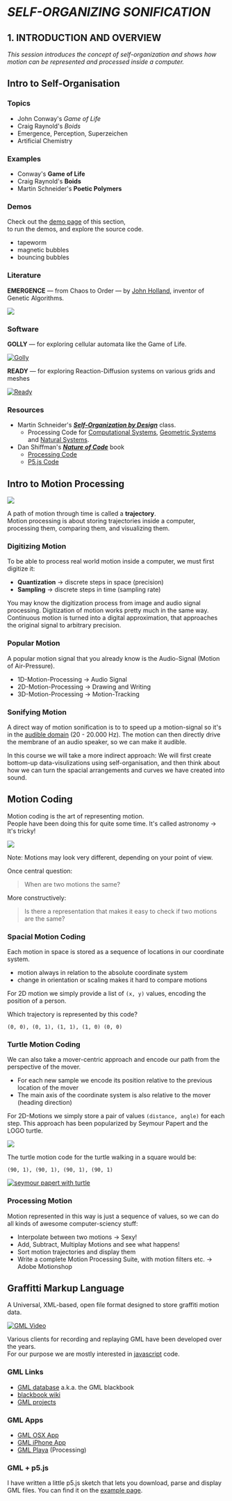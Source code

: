 
# *SELF-ORGANIZING SONIFICATION*
## 1. INTRODUCTION AND OVERVIEW

*This session introduces the concept of self-organization and shows how motion can be represented and processed inside a computer.*

## Intro to Self-Organisation
### Topics

* John Conway's *Game of Life*
* Craig Raynold's *Boids*
* Emergence, Perception, Superzeichen
* Artificial Chemistry

### Examples

* Conway's **Game of Life**
* Craig Raynold's **Boids**
* Martin Schneider's **Poetic Polymers**

### Demos

Check out the [demo page](demos) of this section,  
to run the demos, and explore the source code.

* tapeworm
* magnetic bubbles
* bouncing bubbles

### Literature

**EMERGENCE** — from Chaos to Order — by [John Holland](https://www3.beacon-center.org/blog/2015/08/13/passing-of-prof-john-holland-father-of-genetic-algorithms-and-pioneer-in-complex-systems/), inventor of Genetic Algorithms.

[![](emergence-cover.png)](https://www.amazon.com/dp/0201149435/)


### Software

**GOLLY** — for exploring cellular automata like the Game of Life.

[![Golly](golly-screenshot.png)](https://sourceforge.net/projects/golly/)

**READY** — for exploring Reaction-Diffusion systems on various grids and meshes

[![Ready](ready-screenshot.png)](https://github.com/GollyGang/ready)


### Resources

* Martin Schneider's [***Self-Organization by Design***](https://www.uni-weimar.de/kunst-und-gestaltung/wiki/GMU:Self-Organization_by_Design) class.
  *  Processing Code for [Computational Systems](https://github.com/bitcraftlab/Self-Organization_by_Design_I), [Geometric Systems](https://github.com/bitcraftlab/Self-Organization_by_Design_II) and [Natural Systems](https://github.com/bitcraftlab/Self-Organization_by_Design_III).
* Dan Shiffman's [***Nature of Code***](http://natureofcode.com/) book
  *  [Processing Code](https://github.com/shiffman/The-Nature-of-Code-Examples)
  *  [P5.js Code](https://github.com/shiffman/The-Nature-of-Code-Examples-p5.js)


## Intro to Motion Processing

[![](circumnutation.png)](http://darwin-online.org.uk/graphics/Power_of_movement_Illustrations.html)

A path of motion through time is called a **trajectory**.  
Motion processing is about storing trajectories inside a computer,  processing them, comparing them, and visualizing them.

### Digitizing Motion

To be able to process real world motion inside a computer, we must first digitize it:

* **Quantization** →  discrete steps in space (precision)
* **Sampling** → discrete steps in time (sampling rate)

You may know the digitization process from image and audio signal processing.
Digitization of motion works pretty much in the same way. Continuous motion is turned into a digital approximation, that approaches the original signal to arbitrary precision.

### Popular Motion

A popular motion signal that you already know is the Audio-Signal (Motion of Air-Pressure).

* 1D-Motion-Processing → Audio Signal
* 2D-Motion-Processing → Drawing and Writing
* 3D-Motion-Processing → Motion-Tracking

### Sonifying Motion

A direct way of motion sonification is to to speed up a motion-signal so it's in the [audible domain](https://en.wikipedia.org/wiki/Hearing_range) (20 - 20.000 Hz).
The motion can then directly drive the membrane of an audio speaker, so we can make it audible.

In this course we will take a more indirect approach:
We will first create bottom-up data-visulizations using self-organisation, and then think about how we can turn the spacial arrangements and curves we have created into sound.


## Motion Coding

Motion coding is the art of representing motion.  
People have been doing this for quite some time. It's called astronomy → It's tricky!

[![](astronomy.png)](https://en.wikipedia.org/wiki/Deferent_and_epicycle)

Note: Motions may look very different, depending on your point of view.

Once central question:
> When are two motions the same?

More constructively:  
> Is there a representation that makes it easy to check if two motions are the same?

### Spacial Motion Coding

Each motion in space is stored as a sequence of locations in our coordinate system.

* motion always in relation to the absolute coordinate system
* change in orientation or scaling makes it hard to compare motions

For 2D motion we simply provide a list of `(x, y)` values, encoding the position of a person.

Which trajectory is represented by this code?

`(0, 0), (0, 1), (1, 1), (1, 0) (0, 0)`

### Turtle Motion Coding

We can also take a mover-centric approach and encode our path from the perspective of the mover.

* For each new sample we encode its position relative to the previous location of the mover
* The main axis of the coordinate system is also relative to the mover (heading direction)

For 2D-Motions we simply store a pair of values ``(distance, angle)`` for each step. This approach has been popularized by Seymour Papert and the LOGO turtle.

[![](logo_mit.png)](http://el.media.mit.edu/logo-foundation/index.html)

The turtle motion code for the turtle walking in a square would be:

`(90, 1), (90, 1), (90, 1), (90, 1)`

[![seymour papert with turtle](Papert-x320.jpg)](http://cyberneticzoo.com/cyberneticanimals/1969-the-logo-turtle-seymour-papert-marvin-minsky-et-al-american/)

### Processing Motion

Motion represented in this way is just a sequence of values, so we can do all kinds of awesome computer-sciency stuff:

* Interpolate between two motions → Sexy!
* Add, Subtract, Multiplay Motions and see what happens!
* Sort motion trajectories and display them
* Write a complete Motion Processing Suite, with motion filters etc. → Adobe Motionshop

## Graffitti Markup Language

A Universal, XML-based, open file format designed to store graffiti motion data.

[![GML Video](gml-marker.jpg)](https://vimeo.com/21450924)

Various clients for recording and replaying GML have been developed over the years.  
For our purpose we are mostly interested in [javascript](http://www.graffitimarkuplanguage.com/tag/javascript/) code.

### GML Links

* [GML database](http://000000book.com/) a.k.a. the GML blackbook
* [blackbook wiki](https://github.com/jamiew/blackbook/wiki)
* [GML projects](http://www.graffitimarkuplanguage.com/category/projects/)

### GML Apps

* [GML OSX App](http://graffitianalysis.com/downloads/)
* [GML iPhone App](http://graffitianalysis.com/iphone/)
* [GML Playa](http://www.graffitimarkuplanguage.com/obama-gml-playa-post/) (Processing)

### GML + p5.js
I have written a little p5.js sketch that lets you download, parse and display GML files.
You can find it on the [example page](examples).